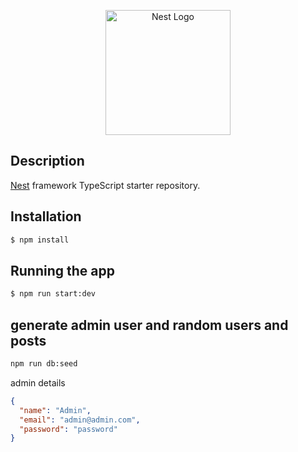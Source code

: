 <p align="center">
  <a href="http://nestjs.com/" target="blank"><img src="https://nestjs.com/img/logo-small.svg" width="200" alt="Nest Logo" /></a>
</p>


## Description

[Nest](https://github.com/nestjs/nest) framework TypeScript starter repository.

## Installation

```bash
$ npm install
```

## Running the app

```bash
$ npm run start:dev
```

## generate admin user and random users and posts
```bash
npm run db:seed
```

admin details
```json
{
  "name": "Admin",
  "email": "admin@admin.com",
  "password": "password"
}
```